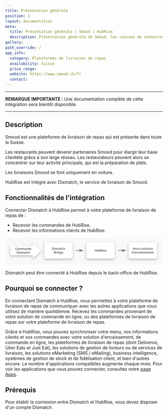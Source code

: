 ```yaml
---
title: Présentation générale
position: 1
layout: documentation
meta:
  title: Présentation générale | Smood | HubRise
  description: Présentation générale de Smood, les raisons de connecter votre plateforme de livraison de repas à HubRise et fonctionnalités de l'intégration avec HubRise.
gallery:
path_override: /
app_info:
  category: Plateformes de livraison de repas
  availability: Suisse
  price_range:
  website: https://www.smood.ch/fr
  contact:
---
```


---

**REMARQUE IMPORTANTE :** Une documentation complète de cette intégration sera bientôt disponible.

---

## Description

Smood est une plateforme de livraison de repas qui est présente dans toute la Suisse.

Les restaurants peuvent devenir partenaires Smood pour élargir leur base clientèle grâce à son large réseau. Les restaurateurs peuvent alors se concentrer sur leur activité principale, qui est la préparation de plats.

Les livraisons Smood se font uniquement en voiture.

HubRise est intégré avec Dismatch, le service de livraison de Smood.

## Fonctionnalités de l'intégration

Connecter Dismatch à HubRise permet à votre plateforme de livraison de repas de :

- Recevoir les commandes de HubRise.
- Recevoir les informations clients de HubRise.

![Diagramme du flux de connexion entre Dismatch, Dismatch Bridge, et HubRise](../images/000-fr-2x-dismatch-diagramme-connexion.png)

Dismatch peut être connecté à HubRise depuis le back-office de HubRise.

## Pourquoi se connecter ?

En connectant Dismatch à HubRise, vous permettez à votre plateforme de livraison de repas de communiquer avec les autres applications que vous utilisez de manière quotidienne. Recevez les commandes provenant de votre solution de commande en ligne, ou des plateformes de livraison de repas sur votre plateforme de livraison de repas.

Grâce à HubRise, vous pouvez synchroniser votre menu, vos informations clients et vos commandes avec votre solution d'encaissement, de commande en ligne, les plateformes de livraison de repas (dont Deliveroo, Uber Eats et Just Eat), les solutions de gestion de livreurs ou de services de livraison, les solutions eMarketing (SMS / eMailing), business intelligence, systèmes de gestion de stock et de fidélisation client, et bien d'autres encore. Le nombre d'applications compatibles augmente chaque mois. Pour voir les applications que vous pouvez connecter, consultez notre [page Apps](/apps).

## Prérequis

Pour établir la connexion entre Dismatch et HubRise, vous devez disposer d'un compte Dismatch.
